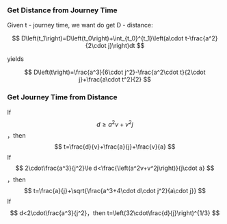 

### Get Distance from Journey Time

Given t - journey time, we want do get D - distance: 

$$ D\left(t_1\right)=D\left(t_0\right)+\int_{t_0}^{t_1}\left(a\cdot t-\frac{a^2}{2\cdot j}\right)dt $$

yields

$$ D\left(t\right)=\frac{a^3}{6\cdot j^2}-\frac{a^2\cdot t}{2\cdot j}+\frac{a\cdot t^2}{2} $$


### Get Journey Time from Distance 

If $$ d\geq a^2v+v^2j $$ ，then $$ t=\frac{d}{v}+\frac{a}{j}+\frac{v}{a} $$ 
If $$ 2\cdot\frac{a^3}{j^2}\le d<\frac{\left(a^2v+v^2j\right)}{j\cdot a} $$ ，then $$ t=\frac{a}{j}+\sqrt{\frac{a^3+4\cdot d\cdot j^2}{a\cdot j}} $$ 
If $$ d<2\cdot\frac{a^3}{j^2}，then t=\left(32\cdot\frac{d}{j}\right)^{1/3} $$

